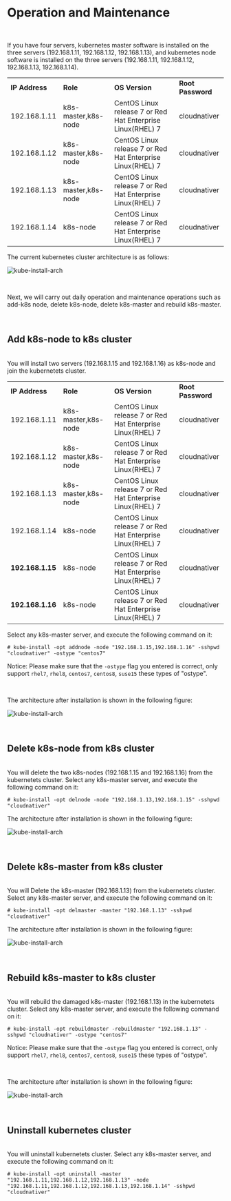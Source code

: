 
# Operation and Maintenance

<br>

If you have four servers, kubernetes master software is installed on the three servers (192.168.1.11, 192.168.1.12, 192.168.1.13), and kubernetes node software is installed on the three servers (192.168.1.11, 192.168.1.12, 192.168.1.13, 192.168.1.14). <br>
<table>
<tr><td><b>IP Address</b></td><td><b>Role</b></td><td><b>OS Version</b></td><td><b>Root Password</b></td></tr>
<tr><td>192.168.1.11</td><td>k8s-master,k8s-node</td><td>CentOS Linux release 7 or Red Hat Enterprise Linux(RHEL) 7</td><td>cloudnativer</td></tr>
<tr><td>192.168.1.12</td><td>k8s-master,k8s-node</td><td>CentOS Linux release 7 or Red Hat Enterprise Linux(RHEL) 7</td><td>cloudnativer</td></tr>
<tr><td>192.168.1.13</td><td>k8s-master,k8s-node</td><td>CentOS Linux release 7 or Red Hat Enterprise Linux(RHEL) 7</td><td>cloudnativer</td></tr>
<tr><td>192.168.1.14</td><td>k8s-node</td><td>CentOS Linux release 7 or Red Hat Enterprise Linux(RHEL) 7</td><td>cloudnativer</td></tr>
</table>

The current kubernetes cluster architecture is as follows:

![kube-install-arch](images/kube-install-arch-1.jpg)

<br>

Next, we will carry out daily operation and maintenance operations such as add-k8s node, delete k8s-node, delete k8s-master and rebuild k8s-master.

<br>

## Add k8s-node to k8s cluster

<br>
You will install two servers (192.168.1.15 and 192.168.1.16) as k8s-node and join the kubernetets cluster.
<table>
<tr><td><b>IP Address</b></td><td><b>Role</b></td><td><b>OS Version</b></td><td><b>Root Password</b></td></tr>
<tr><td>192.168.1.11</td><td>k8s-master,k8s-node</td><td>CentOS Linux release 7 or Red Hat Enterprise Linux(RHEL) 7</td><td>cloudnativer</td></tr>
<tr><td>192.168.1.12</td><td>k8s-master,k8s-node</td><td>CentOS Linux release 7 or Red Hat Enterprise Linux(RHEL) 7</td><td>cloudnativer</td></tr>
<tr><td>192.168.1.13</td><td>k8s-master,k8s-node</td><td>CentOS Linux release 7 or Red Hat Enterprise Linux(RHEL) 7</td><td>cloudnativer</td></tr>
<tr><td>192.168.1.14</td><td>k8s-node</td><td>CentOS Linux release 7 or Red Hat Enterprise Linux(RHEL) 7</td><td>cloudnativer</td></tr>
<tr><td><b>192.168.1.15</b></td><td>k8s-node</td><td>CentOS Linux release 7 or Red Hat Enterprise Linux(RHEL) 7</td><td>cloudnativer</td></tr>
<tr><td><b>192.168.1.16</b></td><td>k8s-node</td><td>CentOS Linux release 7 or Red Hat Enterprise Linux(RHEL) 7</td><td>cloudnativer</td></tr>
</table>

Select any k8s-master server, and execute the following command on it:<br>

```
# kube-install -opt addnode -node "192.168.1.15,192.168.1.16" -sshpwd "cloudnativer" -ostype "centos7"
```

Notice: Please make sure that the `-ostype` flag you entered is correct, only support `rhel7`, `rhel8`, `centos7`, `centos8`, `suse15` these types of "ostype".

<br>

The architecture after installation is shown in the following figure:

![kube-install-arch](images/kube-install-arch-2.jpg)

<br>

## Delete k8s-node from k8s cluster

<br>
You will delete the two k8s-nodes (192.168.1.15 and 192.168.1.16) from the kubernetets cluster.
Select any k8s-master server, and execute the following command on it:<br>

```
# kube-install -opt delnode -node "192.168.1.13,192.168.1.15" -sshpwd "cloudnativer"
```

The architecture after installation is shown in the following figure:

![kube-install-arch](images/kube-install-arch-3.jpg)

<br>

## Delete k8s-master from k8s cluster

<br>
You will Delete the k8s-master (192.168.1.13) from the kubernetets cluster.
Select any k8s-master server, and execute the following command on it:<br>

```
# kube-install -opt delmaster -master "192.168.1.13" -sshpwd "cloudnativer"
```

The architecture after installation is shown in the following figure:

![kube-install-arch](images/kube-install-arch-4.jpg)

<br>

## Rebuild k8s-master to k8s cluster

<br>
You will rebuild the damaged k8s-master (192.168.1.13) in the kubernetets cluster.
Select any k8s-master server, and execute the following command on it:<br>

```
# kube-install -opt rebuildmaster -rebuildmaster "192.168.1.13" -sshpwd "cloudnativer" -ostype "centos7"
```

Notice: Please make sure that the `-ostype` flag you entered is correct, only support `rhel7`, `rhel8`, `centos7`, `centos8`, `suse15` these types of "ostype".

<br>

The architecture after installation is shown in the following figure:

![kube-install-arch](images/kube-install-arch-5.jpg)

<br>


## Uninstall kubernetes cluster

<br>
You will uninstall kubernetets cluster.
Select any k8s-master server, and execute the following command on it:<br>

```
# kube-install -opt uninstall -master "192.168.1.11,192.168.1.12,192.168.1.13" -node "192.168.1.11,192.168.1.12,192.168.1.13,192.168.1.14" -sshpwd "cloudnativer"
```

<br>
<br>
<br>

